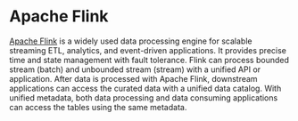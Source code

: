 # Apache Flink

[Apache Flink](https://flink.apache.org/) is a widely used data processing engine for scalable streaming ETL, analytics, and event-driven applications. It provides precise time and state management with fault tolerance. Flink can process bounded stream (batch) and unbounded stream (stream) with a unified API or application. After data is processed with Apache Flink, downstream applications can access the curated data with a unified data catalog. With unified metadata, both data processing and data consuming applications can access the tables using the same metadata.
